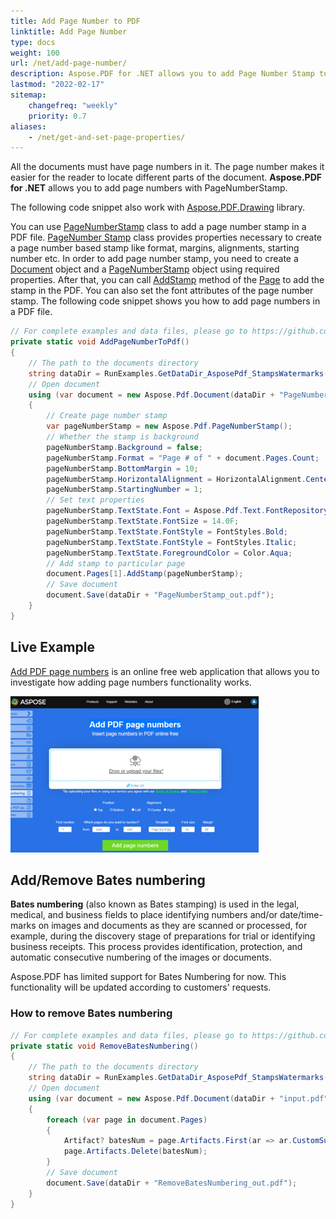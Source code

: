 ```yaml
---
title: Add Page Number to PDF
linktitle: Add Page Number
type: docs
weight: 100
url: /net/add-page-number/
description: Aspose.PDF for .NET allows you to add Page Number Stamp to your PDF file using PageNumber Stamp class.
lastmod: "2022-02-17"
sitemap:
    changefreq: "weekly"
    priority: 0.7
aliases:
    - /net/get-and-set-page-properties/
---
```

<script type="application/ld+json">
{
    "@context": "https://schema.org",
    "@type": "TechArticle",
    "headline": "Add Page Number to PDF",
    "alternativeHeadline": "Add Dynamic Page Numbering to PDF",
    "abstract": "Aspose.PDF for .NET introduces a powerful Page Number Stamp feature, enabling seamless integration of page numbers into PDF documents. This functionality enhances document navigation and organization by allowing users to customize format, alignment, and styling for better readability and professional presentation",
    "author": {
        "@type": "Person",
        "name": "Anastasiia Holub",
        "givenName": "Anastasiia",
        "familyName": "Holub",
        "url": "https://www.linkedin.com/in/anastasiia-holub-750430225/"
    },
    "genre": "pdf document generation",
    "keywords": "Add Page Number, PDF Stamp, Aspose.PDF for .NET, PageNumberStamp class, Document object, PageNumberStamp properties, Bates numbering, PDF document generation, Page number stamp, C# PDF manipulation",
    "wordcount": "559",
    "proficiencyLevel": "Beginner",
    "publisher": {
        "@type": "Organization",
        "name": "Aspose.PDF for .NET",
        "url": "https://products.aspose.com/pdf",
        "logo": "https://www.aspose.cloud/templates/aspose/img/products/pdf/aspose_pdf-for-net.svg",
        "alternateName": "Aspose",
        "sameAs": [
            "https://facebook.com/aspose.pdf/",
            "https://twitter.com/asposepdf",
            "https://www.youtube.com/channel/UCmV9sEg_QWYPi6BJJs7ELOg/featured",
            "https://www.linkedin.com/company/aspose",
            "https://stackoverflow.com/questions/tagged/aspose",
            "https://aspose.quora.com/",
            "https://aspose.github.io/"
        ],
        "contactPoint": [
            {
                "@type": "ContactPoint",
                "telephone": "+1 903 306 1676",
                "contactType": "sales",
                "areaServed": "US",
                "availableLanguage": "en"
            },
            {
                "@type": "ContactPoint",
                "telephone": "+44 141 628 8900",
                "contactType": "sales",
                "areaServed": "GB",
                "availableLanguage": "en"
            },
            {
                "@type": "ContactPoint",
                "telephone": "+61 2 8006 6987",
                "contactType": "sales",
                "areaServed": "AU",
                "availableLanguage": "en"
            }
        ]
    },
    "url": "/net/add-page-number/",
    "mainEntityOfPage": {
        "@type": "WebPage",
        "@id": "/net/add-page-number/"
    },
    "dateModified": "2024-11-26",
    "description": "Aspose.PDF for .NET allows you to add Page Number Stamp to your PDF file using PageNumber Stamp class."
}
</script>

All the documents must have page numbers in it. The page number makes it easier for the reader to locate different parts of the document.
**Aspose.PDF for .NET** allows you to add page numbers with PageNumberStamp.

The following code snippet also work with [Aspose.PDF.Drawing](/pdf/net/drawing/) library.

You can use [PageNumberStamp](https://reference.aspose.com/pdf/net/aspose.pdf/pagenumberstamp) class to add a page number stamp in a PDF file. [PageNumber Stamp](https://reference.aspose.com/pdf/net/aspose.pdf/pagenumberstamp) class provides properties necessary to create a page number based stamp like format, margins, alignments, starting number etc. In order to add page number stamp, you need to create a [Document](https://reference.aspose.com/pdf/net/aspose.pdf/document) object and a [PageNumberStamp](https://reference.aspose.com/pdf/net/aspose.pdf/pagenumberstamp) object using required properties. After that, you can call [AddStamp](https://reference.aspose.com/pdf/net/aspose.pdf/page/methods/addstamp) method of the [Page](https://reference.aspose.com/pdf/net/aspose.pdf/page) to add the stamp in the PDF. You can also set the font attributes of the page number stamp. The following code snippet shows you how to add page numbers in a PDF file.

```csharp
// For complete examples and data files, please go to https://github.com/aspose-pdf/Aspose.PDF-for-.NET
private static void AddPageNumberToPdf()
{
    // The path to the documents directory
    string dataDir = RunExamples.GetDataDir_AsposePdf_StampsWatermarks();
    // Open document
    using (var document = new Aspose.Pdf.Document(dataDir + "PageNumberStamp.pdf"))
    {
        // Create page number stamp
        var pageNumberStamp = new Aspose.Pdf.PageNumberStamp();
        // Whether the stamp is background
        pageNumberStamp.Background = false;
        pageNumberStamp.Format = "Page # of " + document.Pages.Count;
        pageNumberStamp.BottomMargin = 10;
        pageNumberStamp.HorizontalAlignment = HorizontalAlignment.Center;
        pageNumberStamp.StartingNumber = 1;
        // Set text properties
        pageNumberStamp.TextState.Font = Aspose.Pdf.Text.FontRepository.FindFont("Arial");
        pageNumberStamp.TextState.FontSize = 14.0F;
        pageNumberStamp.TextState.FontStyle = FontStyles.Bold;
        pageNumberStamp.TextState.FontStyle = FontStyles.Italic;
        pageNumberStamp.TextState.ForegroundColor = Color.Aqua;
        // Add stamp to particular page
        document.Pages[1].AddStamp(pageNumberStamp);
        // Save document
        document.Save(dataDir + "PageNumberStamp_out.pdf");  
    }
}
```

## Live Example

[Add PDF page numbers](https://products.aspose.app/pdf/page-number) is an online free web application that allows you to investigate how adding page numbers functionality works.

[![How to add page number in pdf using C#](page_number.png)](https://products.aspose.app/pdf/page-number)

## Add/Remove Bates numbering

**Bates numbering** (also known as Bates stamping) is used in the legal, medical, and business fields to place identifying numbers and/or date/time-marks on images and documents as they are scanned or processed, for example, during the discovery stage of preparations for trial or identifying business receipts. This process provides identification, protection, and automatic consecutive numbering of the images or documents.

Aspose.PDF has limited support for Bates Numbering for now. This functionality will be updated according to customers' requests.

### How to remove Bates numbering

```csharp
// For complete examples and data files, please go to https://github.com/aspose-pdf/Aspose.PDF-for-.NET
private static void RemoveBatesNumbering()
{
    // The path to the documents directory
    string dataDir = RunExamples.GetDataDir_AsposePdf_StampsWatermarks();
    // Open document
    using (var document = new Aspose.Pdf.Document(dataDir + "input.pdf"))
    {
        foreach (var page in document.Pages)
        {
            Artifact? batesNum = page.Artifacts.First(ar => ar.CustomSubtype == "BatesN");
            page.Artifacts.Delete(batesNum);
        }
        // Save document
        document.Save(dataDir + "RemoveBatesNumbering_out.pdf");
    }
}
```

<script type="application/ld+json">
{
    "@context": "http://schema.org",
    "@type": "SoftwareApplication",
    "name": "Aspose.PDF for .NET Library",
    "image": "https://www.aspose.cloud/templates/aspose/img/products/pdf/aspose_pdf-for-net.svg",
    "url": "https://www.aspose.com/",
    "publisher": {
        "@type": "Organization",
        "name": "Aspose.PDF",
        "url": "https://products.aspose.com/pdf",
        "logo": "https://www.aspose.cloud/templates/aspose/img/products/pdf/aspose_pdf-for-net.svg",
        "alternateName": "Aspose",
        "sameAs": [
            "https://facebook.com/aspose.pdf/",
            "https://twitter.com/asposepdf",
            "https://www.youtube.com/channel/UCmV9sEg_QWYPi6BJJs7ELOg/featured",
            "https://www.linkedin.com/company/aspose",
            "https://stackoverflow.com/questions/tagged/aspose",
            "https://aspose.quora.com/",
            "https://aspose.github.io/"
        ],
        "contactPoint": [
            {
                "@type": "ContactPoint",
                "telephone": "+1 903 306 1676",
                "contactType": "sales",
                "areaServed": "US",
                "availableLanguage": "en"
            },
            {
                "@type": "ContactPoint",
                "telephone": "+44 141 628 8900",
                "contactType": "sales",
                "areaServed": "GB",
                "availableLanguage": "en"
            },
            {
                "@type": "ContactPoint",
                "telephone": "+61 2 8006 6987",
                "contactType": "sales",
                "areaServed": "AU",
                "availableLanguage": "en"
            }
        ]
    },
    "offers": {
        "@type": "Offer",
        "price": "1199",
        "priceCurrency": "USD"
    },
    "applicationCategory": "PDF Manipulation Library for .NET",
    "downloadUrl": "https://www.nuget.org/packages/Aspose.PDF/",
    "operatingSystem": "Windows, MacOS, Linux",
    "screenshot": "https://docs.aspose.com/pdf/net/create-pdf-document/screenshot.png",
    "softwareVersion": "2022.1",
    "aggregateRating": {
        "@type": "AggregateRating",
        "ratingValue": "5",
        "ratingCount": "16"
    }
}
</script>
